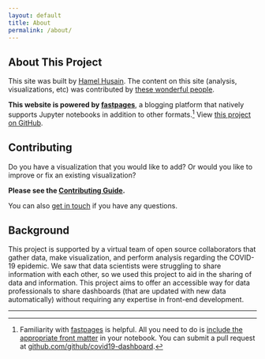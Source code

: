 ```yaml
---
layout: default
title: About
permalink: /about/
---
```


## About This Project

This site was built by [Hamel Husain](https://twitter.com/HamelHusain). The content on this site (analysis, visualizations, etc) was contributed by [these wonderful people](https://github.com/github/covid19-dashboard#contributors-).  

**This website is powered by [fastpages](https://github.com/fastai/fastpages)**, a blogging platform that natively supports Jupyter notebooks in addition to other formats.[^1] View [this project on GitHub](https://github.com/github/covid19-dashboard).

## Contributing

Do you have a visualization that you would like to add? Or would you like to improve or fix an existing visualization?  

**Please see the [Contributing Guide](https://github.com/github/covid19-dashboard/blob/master/CONTRIBUTING.md).**

You can also [get in touch](https://twitter.com/HamelHusain) if you have any questions.

## Background

This project is supported by a virtual team of open source collaborators that gather data, make visualization, and perform analysis regarding the COVID-19 epidemic. We saw that data scientists were struggling to share information with each other, so we used this project to aid in the sharing of data and information. This project aims to offer an accessible way for data professionals to share dashboards (that are updated with new data automatically) without requiring any expertise in front-end development.

---

[^1]: Familiarity with [fastpages](https://github.com/fastai/fastpages) is helpful. All you need to do is [include the appropriate front matter](https://github.com/fastai/fastpages#customizing-blog-posts-with-front-matter) in your notebook. You can submit a pull request at [github.com/github/covid19-dashboard](https://github.com/github/covid19-dashboard).
